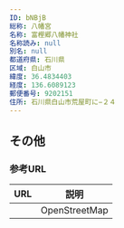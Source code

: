```yaml
---
ID: bNBjB
総称: 八幡宮
名称: 富樫郷八幡神社
名称読み: null
別名: null
都道府県: 石川県
区域: 白山市
緯度: 36.4834403
経度: 136.6089123
郵便番号: 9202151
住所: 石川県白山市荒屋町に−２４
---
```


## その他

### 参考URL

| URL | 説明          |
| --- | ------------- |
|     | OpenStreetMap |
